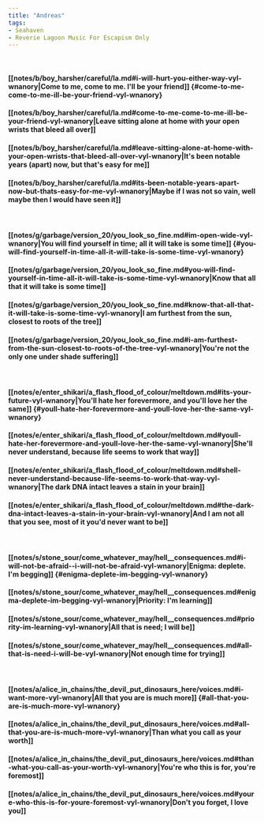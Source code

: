 ```yaml
---
title: "Andreas"
tags:
- Seahaven
- Reverie Lagoon Music For Escapism Only
---
```

&nbsp;
#### [[notes/b/boy_harsher/careful/la.md#i-will-hurt-you-either-way-vyl-wnanory|Come to me, come to me. I'll be your friend]] {#come-to-me-come-to-me-ill-be-your-friend-vyl-wnanory}
#### [[notes/b/boy_harsher/careful/la.md#come-to-me-come-to-me-ill-be-your-friend-vyl-wnanory|Leave sitting alone at home with your open wrists that bleed all over]]
#### [[notes/b/boy_harsher/careful/la.md#leave-sitting-alone-at-home-with-your-open-wrists-that-bleed-all-over-vyl-wnanory|It's been notable years (apart) now, but that's easy for me]]
#### [[notes/b/boy_harsher/careful/la.md#its-been-notable-years-apart-now-but-thats-easy-for-me-vyl-wnanory|Maybe if I was not so vain, well maybe then I would have seen it]]
&nbsp;
#### [[notes/g/garbage/version_20/you_look_so_fine.md#im-open-wide-vyl-wnanory|You will find yourself in time; all it will take is some time]] {#you-will-find-yourself-in-time-all-it-will-take-is-some-time-vyl-wnanory}
#### [[notes/g/garbage/version_20/you_look_so_fine.md#you-will-find-yourself-in-time-all-it-will-take-is-some-time-vyl-wnanory|Know that all that it will take is some time]]
#### [[notes/g/garbage/version_20/you_look_so_fine.md#know-that-all-that-it-will-take-is-some-time-vyl-wnanory|I am furthest from the sun, closest to roots of the tree]]
#### [[notes/g/garbage/version_20/you_look_so_fine.md#i-am-furthest-from-the-sun-closest-to-roots-of-the-tree-vyl-wnanory|You're not the only one under shade suffering]]
&nbsp;
#### [[notes/e/enter_shikari/a_flash_flood_of_colour/meltdown.md#its-your-future-vyl-wnanory|You'll hate her forevermore, and you'll love her the same]] {#youll-hate-her-forevermore-and-youll-love-her-the-same-vyl-wnanory}
#### [[notes/e/enter_shikari/a_flash_flood_of_colour/meltdown.md#youll-hate-her-forevermore-and-youll-love-her-the-same-vyl-wnanory|She'll never understand, because life seems to work that way]]
#### [[notes/e/enter_shikari/a_flash_flood_of_colour/meltdown.md#shell-never-understand-because-life-seems-to-work-that-way-vyl-wnanory|The dark DNA intact leaves a stain in your brain]]
#### [[notes/e/enter_shikari/a_flash_flood_of_colour/meltdown.md#the-dark-dna-intact-leaves-a-stain-in-your-brain-vyl-wnanory|And I am not all that you see, most of it you'd never want to be]]
&nbsp;
#### [[notes/s/stone_sour/come_whatever_may/hell__consequences.md#i-will-not-be-afraid--i-will-not-be-afraid-vyl-wnanory|Enigma: deplete. I'm begging]] {#enigma-deplete-im-begging-vyl-wnanory}
#### [[notes/s/stone_sour/come_whatever_may/hell__consequences.md#enigma-deplete-im-begging-vyl-wnanory|Priority: I'm learning]]
#### [[notes/s/stone_sour/come_whatever_may/hell__consequences.md#priority-im-learning-vyl-wnanory|All that is need; I will be]]
#### [[notes/s/stone_sour/come_whatever_may/hell__consequences.md#all-that-is-need-i-will-be-vyl-wnanory|Not enough time for trying]]
&nbsp;
#### [[notes/a/alice_in_chains/the_devil_put_dinosaurs_here/voices.md#i-want-more-vyl-wnanory|All that you are is much more]] {#all-that-you-are-is-much-more-vyl-wnanory}
#### [[notes/a/alice_in_chains/the_devil_put_dinosaurs_here/voices.md#all-that-you-are-is-much-more-vyl-wnanory|Than what you call as your worth]]
#### [[notes/a/alice_in_chains/the_devil_put_dinosaurs_here/voices.md#than-what-you-call-as-your-worth-vyl-wnanory|You're who this is for, you're foremost]]
#### [[notes/a/alice_in_chains/the_devil_put_dinosaurs_here/voices.md#youre-who-this-is-for-youre-foremost-vyl-wnanory|Don't you forget, I love you]]
